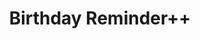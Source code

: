 ---
layout: app
title: Birthday Reminder++
tagline: Never forget a birthday
slug: birthday-reminder
ordering: 0
meta_description: TODO
lang: no
platform: iOS
app_category: Productivity
image: /img/birthday-reminder/icon-rounded.png
screenshot: /img/birthday-reminder/birthday-reminder-2020.1.png
width: 1365
height: 872
app_id: id1457945957
description1: We’ve all got a lot of people in our contacts, some that we care more about than others. For these special someone, we import their birthdays from Facebook, Twitter or our own brain. But keeping track of these important events can be a hassle, both in a calendar filled to the brim and in the contact app itself.
description2: Enter Birthday Reminder++, the app which keeps your congratulations on track, making your relationship with your closest friends and family even more meaningful.
features:
- See today’s birthdays from your contacts
- See future birthdays sorted chronologically by upcoming birthday
- Edit your contacts quickly from within the app
- Remove birthdays from contacts faster than any other app
last_modified_at: 2022-04-15T07:43:00.0000000+02:00
---